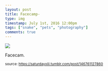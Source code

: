 ```yaml
---
layout: post
title: Facecamp-
type: img
timestamp: July 1st, 2016 12:00pm
tags: ["snake", "pets", "photography"]
comments: true
---
```

<img src="https://saturdayxiii.github.io/media/146761127860.jpg"/>

Facecam.
 
  
<small>source: https://saturdayxiii.tumblr.com/post/146761127860</small>